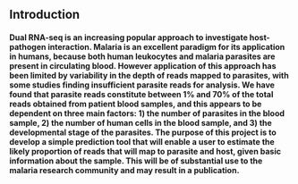 ## Introduction

#### Dual RNA-seq is an increasing popular approach to investigate host-pathogen interaction. Malaria is an excellent paradigm for its application in humans, because both human leukocytes and malaria parasites are present in circulating blood. However application of this approach has been limited by variability in the depth of reads mapped to parasites, with some studies finding insufficient parasite reads for analysis. We have found that parasite reads constitute between 1% and 70% of the total reads obtained from patient blood samples, and this appears to be dependent on three main factors: 1) the number of parasites in the blood sample, 2) the number of human cells in the blood sample, and 3) the developmental stage of the parasites. The purpose of this project is to develop a simple prediction tool that will enable a user to estimate the likely proportion of reads that will map to parasite and host, given basic information about the sample. This will be of substantial use to the malaria research community and may result in a publication.

 